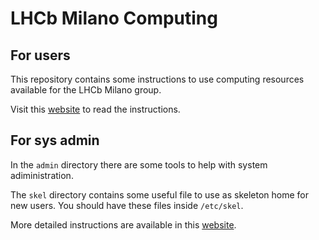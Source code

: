 # LHCb Milano Computing

## For users

This repository contains some instructions to use computing resources available for the LHCb Milano group.

Visit this [website](https://lhcb-milano.github.io/LHCb-MI-Computing/) to read the instructions.

## For sys admin

In the `admin` directory there are some tools to help with system adiministration.

The `skel` directory contains some useful file to use as skeleton home for new users. You should have these files inside `/etc/skel`.

More detailed instructions are available in this [website](https://lhcb-milano.github.io/LHCb-MI-Computing/).
